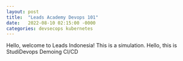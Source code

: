 ```yaml
---
layout: post
title:  "Leads Academy Devops 101"
date:   2022-08-10 02:15:00 -0000
categories: devsecops kubernetes
---
```


Hello, welcome to Leads Indonesia! This is a simulation.
Hello, this is StudiDevops Demoing CI/CD

